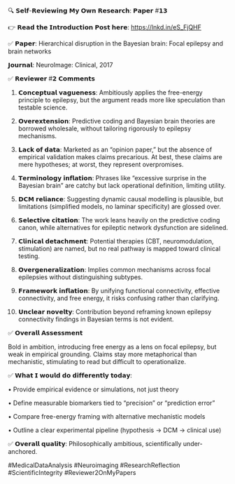 🔍 𝗦𝗲𝗹𝗳-𝗥𝗲𝘃𝗶𝗲𝘄𝗶𝗻𝗴 𝗠𝘆 𝗢𝘄𝗻 𝗥𝗲𝘀𝗲𝗮𝗿𝗰𝗵: 𝗣𝗮𝗽𝗲𝗿 #𝟭𝟯



👉 𝗥𝗲𝗮𝗱 𝘁𝗵𝗲 𝗜𝗻𝘁𝗿𝗼𝗱𝘂𝗰𝘁𝗶𝗼𝗻 𝗣𝗼𝘀𝘁 𝗵𝗲𝗿𝗲: https://lnkd.in/eS_FjQHF



✅ 𝗣𝗮𝗽𝗲𝗿: Hierarchical disruption in the Bayesian brain: Focal epilepsy and brain networks

𝗝𝗼𝘂𝗿𝗻𝗮𝗹: NeuroImage: Clinical, 2017



✅ 𝗥𝗲𝘃𝗶𝗲𝘄𝗲𝗿 #𝟮 𝗖𝗼𝗺𝗺𝗲𝗻𝘁𝘀



1. 𝗖𝗼𝗻𝗰𝗲𝗽𝘁𝘂𝗮𝗹 𝘃𝗮𝗴𝘂𝗲𝗻𝗲𝘀𝘀: Ambitiously applies the free-energy principle to epilepsy, but the argument reads more like speculation than testable science.



2. 𝗢𝘃𝗲𝗿𝗲𝘅𝘁𝗲𝗻𝘀𝗶𝗼𝗻: Predictive coding and Bayesian brain theories are borrowed wholesale, without tailoring rigorously to epilepsy mechanisms.



3. 𝗟𝗮𝗰𝗸 𝗼𝗳 𝗱𝗮𝘁𝗮: Marketed as an “opinion paper,” but the absence of empirical validation makes claims precarious. At best, these claims are mere hypotheses; at worst, they represent overpromises.



4. 𝗧𝗲𝗿𝗺𝗶𝗻𝗼𝗹𝗼𝗴𝘆 𝗶𝗻𝗳𝗹𝗮𝘁𝗶𝗼𝗻: Phrases like “excessive surprise in the Bayesian brain” are catchy but lack operational definition, limiting utility.



5. 𝗗𝗖𝗠 𝗿𝗲𝗹𝗶𝗮𝗻𝗰𝗲: Suggesting dynamic causal modelling is plausible, but limitations (simplified models, no laminar specificity) are glossed over.



6. 𝗦𝗲𝗹𝗲𝗰𝘁𝗶𝘃𝗲 𝗰𝗶𝘁𝗮𝘁𝗶𝗼𝗻: The work leans heavily on the predictive coding canon, while alternatives for epileptic network dysfunction are sidelined.



7. 𝗖𝗹𝗶𝗻𝗶𝗰𝗮𝗹 𝗱𝗲𝘁𝗮𝗰𝗵𝗺𝗲𝗻𝘁: Potential therapies (CBT, neuromodulation, stimulation) are named, but no real pathway is mapped toward clinical testing.



8. 𝗢𝘃𝗲𝗿𝗴𝗲𝗻𝗲𝗿𝗮𝗹𝗶𝘇𝗮𝘁𝗶𝗼𝗻: Implies common mechanisms across focal epilepsies without distinguishing subtypes.



9. 𝗙𝗿𝗮𝗺𝗲𝘄𝗼𝗿𝗸 𝗶𝗻𝗳𝗹𝗮𝘁𝗶𝗼𝗻: By unifying functional connectivity, effective connectivity, and free energy, it risks confusing rather than clarifying.



10. 𝗨𝗻𝗰𝗹𝗲𝗮𝗿 𝗻𝗼𝘃𝗲𝗹𝘁𝘆: Contribution beyond reframing known epilepsy connectivity findings in Bayesian terms is not evident.



✅ 𝗢𝘃𝗲𝗿𝗮𝗹𝗹 𝗔𝘀𝘀𝗲𝘀𝘀𝗺𝗲𝗻𝘁

Bold in ambition, introducing free energy as a lens on focal epilepsy, but weak in empirical grounding. Claims stay more metaphorical than mechanistic, stimulating to read but difficult to operationalize.



✅ 𝗪𝗵𝗮𝘁 𝗜 𝘄𝗼𝘂𝗹𝗱 𝗱𝗼 𝗱𝗶𝗳𝗳𝗲𝗿𝗲𝗻𝘁𝗹𝘆 𝘁𝗼𝗱𝗮𝘆:

• Provide empirical evidence or simulations, not just theory

• Define measurable biomarkers tied to “precision” or “prediction error”

• Compare free-energy framing with alternative mechanistic models

• Outline a clear experimental pipeline (hypothesis → DCM → clinical use)



✅ 𝗢𝘃𝗲𝗿𝗮𝗹𝗹 𝗾𝘂𝗮𝗹𝗶𝘁𝘆: Philosophically ambitious, scientifically under-anchored.



#MedicalDataAnalysis #Neuroimaging #ResearchReflection #ScientificIntegrity #Reviewer2OnMyPapers
